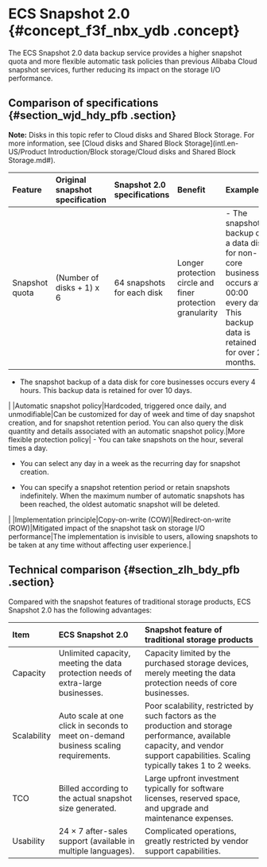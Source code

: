 # ECS Snapshot 2.0 {#concept_f3f_nbx_ydb .concept}

The ECS Snapshot 2.0 data backup service provides a higher snapshot quota and more flexible automatic task policies than previous Alibaba Cloud snapshot services, further reducing its impact on the storage I/O performance.

## Comparison of specifications {#section_wjd_hdy_pfb .section}

**Note:** Disks in this topic refer to Cloud disks and Shared Block Storage. For more information, see [Cloud disks and Shared Block Storage](intl.en-US/Product Introduction/Block storage/Cloud disks and Shared Block Storage.md#).

|Feature|Original snapshot specification|Snapshot 2.0 specifications|Benefit|Example|
|:------|:------------------------------|:--------------------------|:------|:------|
|Snapshot quota|\(Number of disks + 1\) x 6|64 snapshots for each disk|Longer protection circle and finer protection granularity| -   The snapshot backup of a data disk for non-core businesses occurs at 00:00 every day. This backup data is retained for over 2 months.

-   The snapshot backup of a data disk for core businesses occurs every 4 hours. This backup data is retained for over 10 days.


 |
|Automatic snapshot policy|Hardcoded, triggered once daily, and unmodifiable|Can be customized for day of week and time of day snapshot creation, and for snapshot retention period. You can also query the disk quantity and details associated with an automatic snapshot policy.|More flexible protection policy| -   You can take snapshots on the hour, several times a day.

-   You can select any day in a week as the recurring day for snapshot creation.

-   You can specify a snapshot retention period or retain snapshots indefinitely. When the maximum number of automatic snapshots has been reached, the oldest automatic snapshot will be deleted.


 |
|Implementation principle|Copy-on-write \(COW\)|Redirect-on-write \(ROW\)|Mitigated impact of the snapshot task on storage I/O performance|The implementation is invisible to users, allowing snapshots to be taken at any time without affecting user experience.|

## Technical comparison {#section_zlh_bdy_pfb .section}

Compared with the snapshot features of traditional storage products, ECS Snapshot 2.0 has the following advantages:

|Item|ECS Snapshot 2.0|Snapshot feature of traditional storage products|
|:---|:---------------|:-----------------------------------------------|
|Capacity|Unlimited capacity, meeting the data protection needs of extra-large businesses.|Capacity limited by the purchased storage devices, merely meeting the data protection needs of core businesses.|
|Scalability|Auto scale at one click in seconds to meet on-demand business scaling requirements.|Poor scalability, restricted by such factors as the production and storage performance, available capacity, and vendor support capabilities. Scaling typically takes 1 to 2 weeks.|
|TCO|Billed according to the actual snapshot size generated.|Large upfront investment typically for software licenses, reserved space, and upgrade and maintenance expenses.|
|Usability|24 × 7 after-sales support \(available in multiple languages\).|Complicated operations, greatly restricted by vendor support capabilities.|


